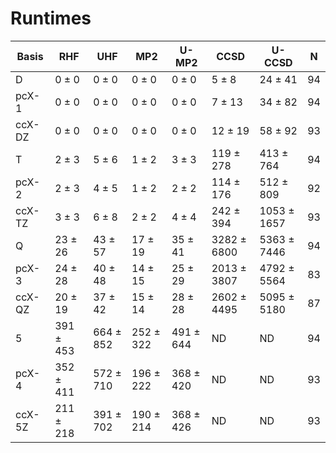 # Runtimes

| Basis | RHF | UHF | MP2 | U-MP2 | CCSD | U-CCSD | N |
| - | - | - | - | - | - | - | - |
| D | 0 ± 0 | 0 ± 0 | 0 ± 0 | 0 ± 0 | 5 ± 8 | 24 ± 41 |94 |
| pcX-1 | 0 ± 0 | 0 ± 0 | 0 ± 0 | 0 ± 0 | 7 ± 13 | 34 ± 82 |94 |
| ccX-DZ | 0 ± 0 | 0 ± 0 | 0 ± 0 | 0 ± 0 | 12 ± 19 | 58 ± 92 |93 |
| T | 2 ± 3 | 5 ± 6 | 1 ± 2 | 3 ± 3 | 119 ± 278 | 413 ± 764 |94 |
| pcX-2 | 2 ± 3 | 4 ± 5 | 1 ± 2 | 2 ± 2 | 114 ± 176 | 512 ± 809 |92 |
| ccX-TZ | 3 ± 3 | 6 ± 8 | 2 ± 2 | 4 ± 4 | 242 ± 394 | 1053 ± 1657 |93 |
| Q | 23 ± 26 | 43 ± 57 | 17 ± 19 | 35 ± 41 | 3282 ± 6800 | 5363 ± 7446 |94 |
| pcX-3 | 24 ± 28 | 40 ± 48 | 14 ± 15 | 25 ± 29 | 2013 ± 3807 | 4792 ± 5564 |83 |
| ccX-QZ | 20 ± 19 | 37 ± 42 | 15 ± 14 | 28 ± 28 | 2602 ± 4495 | 5095 ± 5180 |87 |
| 5 | 391 ± 453 | 664 ± 852 | 252 ± 322 | 491 ± 644 | ND | ND |94 |
| pcX-4 | 352 ± 411 | 572 ± 710 | 196 ± 222 | 368 ± 420 | ND | ND |93 |
| ccX-5Z | 211 ± 218 | 391 ± 702 | 190 ± 214 | 368 ± 426 | ND | ND |93 |

